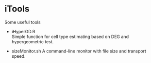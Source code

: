 # iTools
Some useful tools

+ iHyperGD.R  
Simple function for cell type estimating based on DEG and hypergeometric test.

+ sizeMonitor.sh
A command-line monitor with file size and transport speed.
